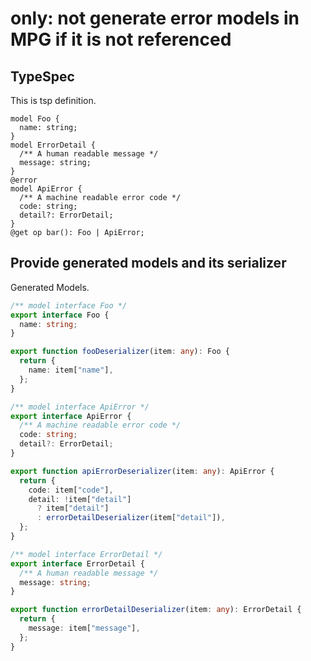 # only: not generate error models in MPG if it is not referenced

## TypeSpec

This is tsp definition.

```tsp
model Foo {
  name: string;
}
model ErrorDetail {
  /** A human readable message */
  message: string;
}
@error
model ApiError {
  /** A machine readable error code */
  code: string;
  detail?: ErrorDetail;
}
@get op bar(): Foo | ApiError;
```

## Provide generated models and its serializer

Generated Models.

```ts models
/** model interface Foo */
export interface Foo {
  name: string;
}

export function fooDeserializer(item: any): Foo {
  return {
    name: item["name"],
  };
}

/** model interface ApiError */
export interface ApiError {
  /** A machine readable error code */
  code: string;
  detail?: ErrorDetail;
}

export function apiErrorDeserializer(item: any): ApiError {
  return {
    code: item["code"],
    detail: !item["detail"]
      ? item["detail"]
      : errorDetailDeserializer(item["detail"]),
  };
}

/** model interface ErrorDetail */
export interface ErrorDetail {
  /** A human readable message */
  message: string;
}

export function errorDetailDeserializer(item: any): ErrorDetail {
  return {
    message: item["message"],
  };
}
```
